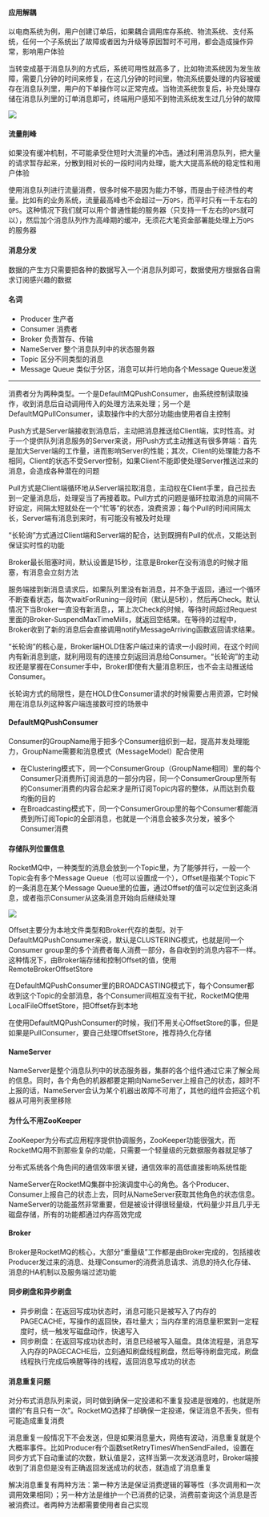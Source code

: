 #### 应用解耦

以电商系统为例，用户创建订单后，如果耦合调用库存系统、物流系统、支付系统，任何一个子系统出了故障或者因为升级等原因暂时不可用，都会造成操作异常，影响用户体验

当转变成基于消息队列的方式后，系统可用性就高多了，比如物流系统因为发生故障，需要几分钟的时间来修复，在这几分钟的时间里，物流系统要处理的内容被缓存在消息队列里，用户的下单操作可以正常完成。当物流系统恢复后，补充处理存储在消息队列里的订单消息即可，终端用户感知不到物流系统发生过几分钟的故障

![](D:\note\image\应用解耦.jpg)



#### 流量削峰

如果没有缓冲机制，不可能承受住短时大流量的冲击。通过利用消息队列，把大量的请求暂存起来，分散到相对长的一段时间内处理，能大大提高系统的稳定性和用户体验

使用消息队列进行流量消费，很多时候不是因为能力不够，而是由于经济性的考量。比如有的业务系统，流量最高峰也不会超过一万`QPS`，而平时只有一千左右的`QPS`。这种情况下我们就可以用个普通性能的服务器（只支持一千左右的`QPS`就可以），然后加个消息队列作为高峰期的缓冲，无须花大笔资金部署能处理上万`QPS`的服务器



#### 消息分发

数据的产生方只需要把各种的数据写入一个消息队列即可，数据使用方根据各自需求订阅感兴趣的数据



#### 名词

+ Producer	生产者
+ Consumer 消费者
+ Broker 负责暂存、传输
+ NameServer 整个消息队列中的状态服务器
+ Topic  区分不同类型的消息
+ Message Queue 类似于分区，消息可以并行地向各个Message Queue发送



----



消费者分为两种类型。一个是DefaultMQPushConsumer，由系统控制读取操作，收到消息后自动调用传入的处理方法来处理；另一个是DefaultMQPullConsumer，读取操作中的大部分功能由使用者自主控制



Push方式是Server端接收到消息后，主动把消息推送给Client端，实时性高。对于一个提供队列消息服务的Server来说，用Push方式主动推送有很多弊端：首先是加大Server端的工作量，进而影响Server的性能；其次，Client的处理能力各不相同，Client的状态不受Server控制，如果Client不能即使处理Server推送过来的消息，会造成各种潜在的问题



Pull方式是Client端循环地从Server端拉取消息，主动权在Client手里，自己拉去到一定量消息后，处理妥当了再接着取。Pull方式的问题是循环拉取消息的间隔不好设定，间隔太短就处在一个“忙等”的状态，浪费资源；每个Pull的时间间隔太长，Server端有消息到来时，有可能没有被及时处理



“长轮询”方式通过Client端和Server端的配合，达到既拥有Pull的优点，又能达到保证实时性的功能

Broker最长阻塞时间，默认设置是15秒，注意是Broker在没有消息的时候才阻塞，有消息会立刻方法

服务端接到新消息请求后，如果队列里没有新消息，并不急于返回，通过一个循环不断查看状态，每次waitForRuning一段时间（默认是5秒），然后再Check。默认情况下当Broker一直没有新消息，，第上次Check的时候，等待时间超过Request里面的Broker-SuspendMaxTimeMills，就返回空结果。在等待的过程中，Broker收到了新的消息后会直接调用notifyMessageArriving函数返回请求结果。

“长轮询”的核心是，Broker端HOLD住客户端过来的请求一小段时间，在这个时间内有新消息到底，就利用现有的连接立刻返回消息给Consumer。“长轮询”的主动权还是掌握在Consumer手中，Broker即使有大量消息积压，也不会主动推送给Consumer。

长轮询方式的局限性，是在HOLD住Consumer请求的时候需要占用资源，它时候用在消息队列这种客户端连接数可控的场景中





#### DefaultMQPushConsumer

Consumer的GroupName用于把多个Consumer组织到一起，提高并发处理能力，GroupName需要和消息模式（MessageModel）配合使用

+ 在Clustering模式下，同一个ConsumerGroup（GroupName相同）里的每个Consumer只消费所订阅消息的一部分内容，同一个ConsumerGroup里所有的Consumer消费的内容合起来才是所订阅Topic内容的整体，从而达到负载均衡的目的
+ 在Broadcasting模式下，同一个ConsumerGroup里的每个Consumer都能消费到所订阅Topic的全部消息，也就是一个消息会被多次分发，被多个Consumer消费





#### 存储队列位置信息

RocketMQ中，一种类型的消息会放到一个Topic里，为了能够并行，一般一个Topic会有多个Message Queue（也可以设置成一个），Offset是指某个Topic下的一条消息在某个Message Queue里的位置，通过Offset的值可以定位到这条消息，或者指示Consumer从这条消息开始向后继续处理



![](D:\note\image\OffsetStore.jpg)

Offset主要分为本地文件类型和Broker代存的类型。对于DefaultMQPushConsumer来说，默认是CLUSTERING模式，也就是同一个Consumer group里的多个消费者每人消费一部分，各自收到的消息内容不一样。这种情况下，由Broker端存储和控制Offset的值，使用RemoteBrokerOffsetStore

在DefaultMQPushConsumer里的BROADCASTING模式下，每个Consumer都收到这个Topic的全部消息，各个Consumer间相互没有干扰，RocketMQ使用LocalFileOffsetStore，把Offset存到本地

在使用DefaultMQPushConsumer的时候，我们不用关心OffsetStore的事，但是如果是PullConsumer，要自己处理OffsetStore，推荐持久化存储



#### NameServer

NameServer是整个消息队列中的状态服务器，集群的各个组件通过它来了解全局的信息。同时，各个角色的机器都要定期向NameServer上报自己的状态，超时不上报的话，NameServer会认为某个机器出故障不可用了，其他的组件会把这个机器从可用列表里移除



#### 为什么不用ZooKeeper

ZooKeeper为分布式应用程序提供协调服务，ZooKeeper功能很强大，而RocketMQ用不到那些复杂的功能，只需要一个轻量级的元数据服务器就足够了



分布式系统各个角色间的通信效率很关键，通信效率的高低直接影响系统性能



NameServer在RocketMQ集群中扮演调度中心的角色。各个Producer、Consumer上报自己的状态上去，同时从NameServer获取其他角色的状态信息。NameServer的功能虽然非常重要，但是被设计得很轻量级，代码量少并且几乎无磁盘存储，所有的功能都通过内存高效完成



#### Broker

Broker是RocketMQ的核心，大部分“重量级”工作都是由Broker完成的，包括接收Producer发过来的消息、处理Consumer的消费消息请求、消息的持久化存储、消息的HA机制以及服务端过滤功能



####  同步刷盘和异步刷盘

+ 异步刷盘：在返回写成功状态时，消息可能只是被写入了内存的PAGECACHE，写操作的返回快，吞吐量大；当内存里的消息量积累到一定程度时，统一触发写磁盘动作，快速写入
+ 同步刷盘：在返回写成功状态时，消息已经被写入磁盘。具体流程是，消息写入内存的PAGECACHE后，立刻通知刷盘线程刷盘，然后等待刷盘完成，刷盘线程执行完成后唤醒等待的线程，返回消息写成功的状态



#### 消息重复问题

对分布式消息队列来说，同时做到确保一定投递和不重复投递是很难的，也就是所谓的“有且只有一次”。RocketMQ选择了却确保一定投递，保证消息不丢失，但有可能造成重复消费

消息重复一般情况下不会发送，但是如果消息量大，网络有波动，消息重复就是个大概率事件。比如Producer有个函数setRetryTimesWhenSendFailed，设置在同步方式下自动重试的次数，默认值是2，这样当第一次发送消息时，Broker端接收到了消息但是没有正确返回发送成功的状态，就造成了消息重复

解决消息重复有两种方法：第一种方法是保证消费逻辑的幂等性（多次调用和一次调用效果相同）；另一种方法是维护一个已消费的记录，消费前查询这个消息是否被消费过。者两种方法都需要使用者自己实现